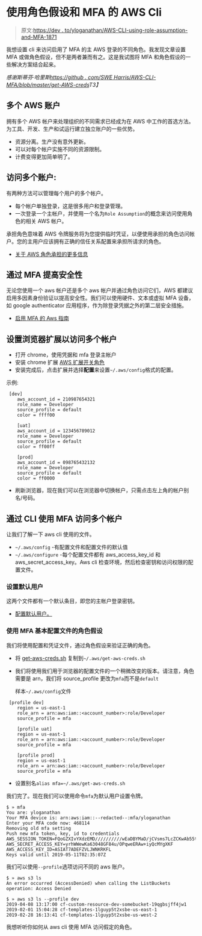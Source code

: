 # 使用角色假设和 MFA 的 AWS Cli

> 原文:[https://dev . to/yloganathan/AWS-CLI-using-role-assumption-and-MFA-1871](https://dev.to/yloganathan/aws-cli-using-role-assumption-and-mfa-1871)

我想设置 cli 来访问启用了 MFA 的主 AWS 登录的不同角色。我发现文章设置 MFA 或做角色假设，但不是两者兼而有之。这是我试图将 MFA 和角色假设的一些解决方案结合起来。

*感谢斯蒂芬·哈里斯[https://github . com/SWE Harris/AWS-CLI-MFA/blob/master/get-AWS-creds](https://github.com/sweharris/aws-cli-mfa/blob/master/get-aws-creds)T3】*

## [](#multiple-aws-accounts)多个 AWS 账户

拥有多个 AWS 帐户来处理组织的不同需求已经成为在 AWS 中工作的首选方法。为工具、开发、生产和试运行建立独立账户的一些优势。

*   资源分离。生产没有意外更新。
*   可以对每个帐户实施不同的资源限制。
*   计费变得更加简单明了。

## [](#accessing-multiple-accounts)访问多个账户:

有两种方法可以管理每个用户的多个帐户。

*   每个帐户单独登录，这是很多用户和登录管理。
*   一次登录一个主帐户，并使用一个名为`Role Assumption`的概念来访问使用角色的相关 AWS 帐户。

承担角色意味着 AWS 令牌服务将为您提供临时凭证，以便使用承担的角色访问帐户。您的主用户应该拥有正确的信任关系配置来承担所请求的角色。

*   [关于 AWS 角色承担的更多信息](https://docs.aws.amazon.com/IAM/latest/UserGuide/id_roles_use.html)

## [](#increasing-security-with-mfa)通过 MFA 提高安全性

无论您使用一个 aws 帐户还是多个 aws 帐户并通过角色访问它们，AWS 都建议启用多因素身份验证以提高安全性。我们可以使用硬件、文本或虚拟 MFA 设备，如 google authenticator 应用程序，作为除登录凭据之外的第二层安全措施。

*   [启用 MFA 的 Aws 指南](https://docs.aws.amazon.com/IAM/latest/UserGuide/id_credentials_mfa_enable.html)

## [](#setting-up-browser-extension-to-access-multiple-accounts)设置浏览器扩展以访问多个帐户

*   打开 chrome，使用凭据和 mfa 登录主帐户
*   安装 chrome 扩展 [AWS 扩展开关角色](https://chrome.google.com/webstore/detail/aws-extend-switch-roles/jpmkfafbacpgapdghgdpembnojdlgkdl)
*   安装完成后，点击扩展并选择**配置**来设置`~/.aws/config`格式的配置。

示例:

```
 [dev]
    aws_account_id = 210987654321
    role_name = Developer
    source_profile = default
    color = ffff00

    [uat]
    aws_account_id = 123456789012
    role_name = Developer
    source_profile = default
    color = ff00ff

    [prod]
    aws_account_id = 098765432132
    role_name = Developer
    source_profile = default
    color = ff0000 
```

*   刷新浏览器，现在我们可以在浏览器中切换帐户，只需点击左上角的帐户别名/号码。

## [](#accessing-multiple-accounts-with-mfa-via-cli)通过 CLI 使用 MFA 访问多个帐户

让我们了解一下 aws cli 使用的文件。

*   `~/.aws/config` -有配置文件和配置文件的默认值
*   `~/.aws/configure` -每个配置文件都有 aws_access_key_id 和 aws_secret_access_key。Aws cli 检查环境，然后检查密钥和访问权限的配置文件。

### [](#setting-up-the-default-user)设置默认用户

这两个文件都有一个默认条目，即您的主帐户登录密钥。

*   [配置默认用户。](https://docs.aws.amazon.com/cli/latest/userguide/cli-chap-configure.html)

### [](#role-assumption-using-mfa-base-profile)使用 MFA 基本配置文件的角色假设

我们将使用配置和凭证文件，通过角色假设来验证正确的角色。

*   将 [get-aws-creds.sh](https://gist.github.com/Yloganathan/c24a3d99213c72c7316269a1888b2600) 复制到`~/.aws/get-aws-creds.sh`
*   我们将使用我们用于浏览器的配置文件的一个稍微改变的版本。请注意，角色需要是 arn，我们将 source_profile 更改为`mfa`而不是`default`

    样本`~/.aws/config`文件

```
 [profile dev]
    region = us-east-1
    role_arn = arn:aws:iam::<account_number>:role/Developer
    source_profile = mfa

    [profile uat]
    region = us-east-1
    role_arn = arn:aws:iam::<account_number>:role/Developer
    source_profile = mfa

    [profile prod]
    region = us-east-1
    role_arn = arn:aws:iam::<account_number>:role/Developer
    source_profile = mfa 
```

*   设置别名`alias mfa=~/.aws/get-aws-creds.sh`

我们完了。现在我们可以使用命令`mfa`为默认用户设置令牌。

```
$ » mfa
You are: yloganathan
Your MFA device is: arn:aws:iam::--redacted--:mfa/yloganathan
Enter your MFA code now: 468114
Removing old mfa setting
Push new mfa token, key, id to credentials
AWS_SESSION_TOKEN=FQoGZXIvYXdzEMD//////////wEaDBYMaD/jCVsms7LcZCKwAb55t+hRUevOscgmhO1kPsFIRC2lUjZL9L3V2iSSo8pyUQay8GnvRw/PrMQp/XSJhoIkiOmnnq/+GH7Id7DhiTR0R2+tv+d6onYhOmSoLg2NnBbk6J038DHANz8JKsCrXIoSxsdfserfuVJrqECTSLdi+EsF1OnF+nZGCPxVJmWETWaQFZ4lYD2VqmMP68GuIzw4y1p9kpYQkkcEZ8jIh8dzS5m88OYTxNKJve4OYF
AWS_SECRET_ACCESS_KEY=yrhWWewKa63048GF84u/OPqweERAw+iyQcMYgXKF
AWS_ACCESS_KEY_ID=ASIAT7ADEFZVLJWNKRKFL
Keys valid until 2019-05-11T02:35:07Z 
```

我们可以使用`--profile`选项访问不同的 aws 账户。

```
$ » aws s3 ls
An error occurred (AccessDenied) when calling the ListBuckets operation: Access Denied

$ » aws s3 ls --profile dev
2019-04-08 13:17:00 cf-custom-resource-dev-somebucket-19qgbsjff4jw1
2019-02-01 15:04:28 cf-templates-1lguyp5t2xsbe-us-east-1
2019-02-28 16:13:41 cf-templates-1lguyp5t2xsbe-us-west-2 
```

我想听听你如何从 aws cli 使用 MFA 访问假定的角色。